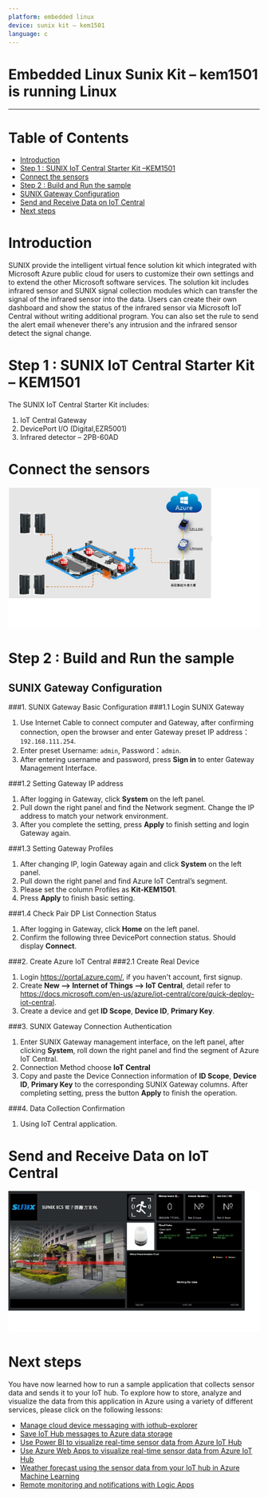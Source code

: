 ```yaml
---
platform: embedded linux
device: sunix kit – kem1501
language: c
---
```


Embedded Linux Sunix Kit – kem1501 is running Linux
===
---

# Table of Contents

-   [Introduction](#Introduction)
-   [Step 1 : SUNIX IoT Central Starter Kit –KEM1501](#SUNIXIoTCentralStarterKit)
   -   [Connect the sensors](#Connectthesensors)
-   [Step 2 : Build and Run the sample](#BuildandRunthesample)
   -   [SUNIX Gateway Configuration](#SUNIXGatewayConfiguration)
   -   [Send and Receive Data on IoT Central](#SendandReceiveDataonIoTCentral)
-   [Next steps](#Nextsteps)

<a name="Introduction"></a>
# Introduction

SUNIX provide the intelligent virtual fence solution kit which integrated with Microsoft Azure public cloud for users to customize their own settings and to extend the other Microsoft software services. The solution kit includes infrared sensor and SUNIX signal collection modules which can transfer the signal of the infrared sensor into the data. Users can create their own dashboard and show the status of the infrared sensor via Microsoft IoT Central without writing additional program. You can also set the rule to send the alert email whenever there's any intrusion and the infrared sensor detect the signal change.

<a name="SUNIXIoTCentralStarterKit"></a>
# Step 1 : SUNIX IoT Central Starter Kit – KEM1501

The SUNIX IoT Central Starter Kit includes:

1.  IoT Central Gateway
2.  DevicePort I/O (Digital,EZR5001)
3.  Infrared detector – 2PB-60AD

<a name="Connectthesensors"></a>
# Connect the sensors

![](./media/Sunix-kit/connect.png)

<a name="BuildandRunthesample"></a>
# Step 2 : Build and Run the sample

<a name="SUNIXGatewayConfiguration"></a>
## SUNIX Gateway Configuration

###1. SUNIX Gateway Basic Configuration
###1.1 Login SUNIX Gateway

1.  Use Internet Cable to connect computer and Gateway, after confirming connection, open the browser and enter Gateway preset IP address： `192.168.111.254`.
2.  Enter preset Username: `admin`, Password：`admin`.
3.  After entering username and password, press **Sign in** to enter Gateway Management Interface.

###1.2 Setting Gateway IP address

1.  After logging in Gateway, click **System** on the left panel.
2.  Pull down the right panel and find the Network segment. Change the IP address to match your network environment.
3.  After you complete the setting, press **Apply** to finish setting and login Gateway again.

###1.3 Setting Gateway Profiles

1.  After changing IP, login Gateway again and click **System** on the left panel.
2.  Pull down the right panel and find Azure IoT Central’s segment.
3.  Please set the column Profiles as **Kit-KEM1501**.
4.  Press **Apply** to finish basic setting.

###1.4 Check Pair DP List Connection Status

1.  After logging in Gateway, click **Home** on the left panel.      
2.  Confirm the following three DevicePort connection status. Should display **Connect**.

###2. Create Azure IoT Central
###2.1 Create Real Device

1.  Login <https://portal.azure.com/>, if you haven't account, first signup.
2.  Create **New --> Internet of Things --> IoT Central**, detail refer to <https://docs.microsoft.com/en-us/azure/iot-central/core/quick-deploy-iot-central>.
3.  Create a device and get **ID Scope**, **Device ID**, **Primary Key**.

###3. SUNIX Gateway Connection Authentication

1.  Enter SUNIX Gateway management interface, on the left panel, after clicking **System**, roll down the right panel and find the segment of Azure IoT Central.
2.  Connection Method choose **IoT Central**
3.  Copy and paste the Device Connection information of **ID Scope**, **Device ID**, **Primary Key** to the corresponding SUNIX Gateway columns. After completing setting, press the button **Apply** to finish the operation.

###4. Data Collection Confirmation

1.  Using IoT Central application.

<a name="SendandReceiveDataonIoTCentral"></a>
# Send and Receive Data on IoT Central

![](./media/Sunix-kit/IotCentral.png)

<a name="Nextsteps"></a> 
# Next steps

You have now learned how to run a sample application that collects sensor data and sends it to your IoT hub. To explore how to store, analyze and visualize the data from this application in Azure using a variety of different services, please click on the following lessons:

-   [Manage cloud device messaging with iothub-explorer]
-   [Save IoT Hub messages to Azure data storage]
-   [Use Power BI to visualize real-time sensor data from Azure IoT Hub]
-   [Use Azure Web Apps to visualize real-time sensor data from Azure IoT Hub]
-   [Weather forecast using the sensor data from your IoT hub in Azure Machine Learning]
-   [Remote monitoring and notifications with Logic Apps]   

[Manage cloud device messaging with iothub-explorer]: https://docs.microsoft.com/en-us/azure/iot-hub/iot-hub-explorer-cloud-device-messaging
[Save IoT Hub messages to Azure data storage]: https://docs.microsoft.com/en-us/azure/iot-hub/iot-hub-store-data-in-azure-table-storage
[Use Power BI to visualize real-time sensor data from Azure IoT Hub]: https://docs.microsoft.com/en-us/azure/iot-hub/iot-hub-live-data-visualization-in-power-bi
[Use Azure Web Apps to visualize real-time sensor data from Azure IoT Hub]: https://docs.microsoft.com/en-us/azure/iot-hub/iot-hub-live-data-visualization-in-web-apps
[Weather forecast using the sensor data from your IoT hub in Azure Machine Learning]: https://docs.microsoft.com/en-us/azure/iot-hub/iot-hub-weather-forecast-machine-learning
[Remote monitoring and notifications with Logic Apps]: https://docs.microsoft.com/en-us/azure/iot-hub/iot-hub-monitoring-notifications-with-azure-logic-apps

